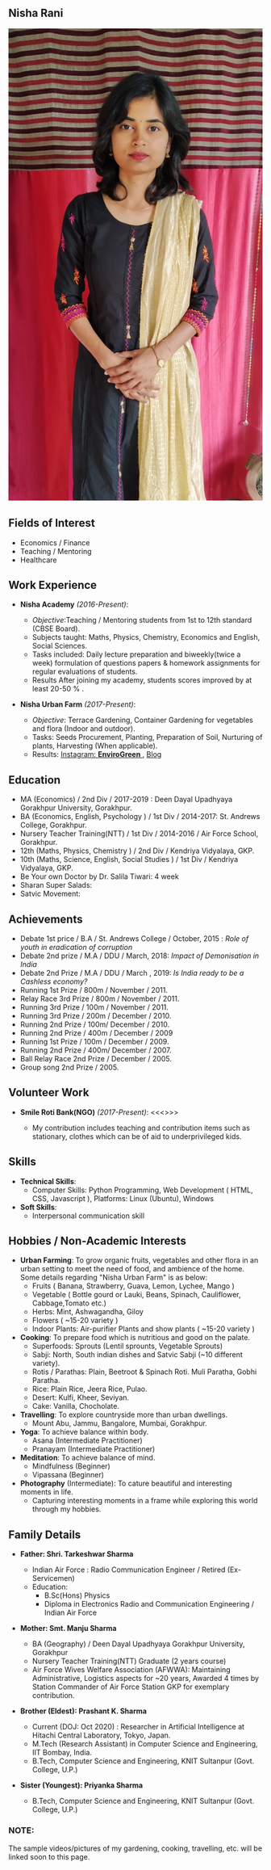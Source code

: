 ## Nisha Rani
![alt text](img/nisha-pic.jpg "Nisha's Profile Pic")


## Fields of Interest

* Economics / Finance
* Teaching / Mentoring
* Healthcare 

## Work Experience

* **Nisha Academy** *(2016-Present)*: 
  * *Objective*:Teaching / Mentoring students from 1st to 12th standard (CBSE Board).
  * Subjects taught:  Maths, Physics, Chemistry, Economics and English, Social Sciences.
  * Tasks included: Daily lecture preparation and biweekly(twice a week) formulation of questions papers & homework assignments for regular evaluations of students.
  * Results After joining my academy, students scores improved by at least 20-50 % . 
  
* **Nisha Urban Farm** *(2017-Present)*:  
  * *Objective*: Terrace Gardening, Container Gardening for vegetables and flora (Indoor and outdoor).
  * Tasks: Seeds Procurement, Planting, Preparation of Soil, Nurturing of plants, Harvesting (When applicable).
  * Results: [Instagram: **EnviroGreen** ](https://www.instagram.com/envirogreen_/), [Blog](https://rnishacom.wordpress.com/)

## Education

* MA (Economics) / 2nd Div / 2017-2019 :  Deen Dayal Upadhyaya Gorakhpur University, Gorakhpur.
* BA (Economics, English, Psychology ) / 1st Div / 2014-2017: St. Andrews College, Gorakhpur.
* Nursery Teacher Training(NTT)  / 1st Div / 2014-2016 / Air Force School, Gorakhpur.
* 12th (Maths, Physics, Chemistry ) / 2nd Div / Kendriya Vidyalaya, GKP.
* 10th (Maths, Science, English, Social Studies ) / 1st Div / Kendriya Vidyalaya, GKP.
* Be Your own Doctor by Dr. Salila Tiwari: 4 week 
* Sharan Super Salads: 
* Satvic Movement: 


## Achievements

* Debate 1st price / B.A / St. Andrews College / October, 2015 : *Role of youth in eradication of corruption*
* Debate 2nd prize / M.A / DDU / March, 2018: *Impact of Demonisation in India* 
* Debate 2nd Prize / M.A / DDU / March , 2019: *Is India ready to be a Cashless economy?*
* Running 1st Prize / 800m / November / 2011.
* Relay Race 3rd Prize / 800m / November / 2011.
* Running 3rd Prize / 100m / November / 2011.
* Running 3rd Prize / 200m / December / 2010.
* Running 2nd Prize / 100m/ December / 2010.
* Running 2nd Prize / 400m / December / 2009
* Running 1st Prize / 100m / December / 2009.
* Running 2nd Prize / 400m/ December / 2007.
* Ball Relay Race 2nd Prize  / December / 2005.
* Group song 2nd Prize / 2005.


## Volunteer Work

* **Smile Roti Bank(NGO)** *(2017-Present)*:  <<<<add content>>>>
  * My contribution includes teaching and contribution items such as stationary, clothes which can be of aid to underprivileged kids.


## Skills

* **Technical Skills**:
  * Computer Skills: Python Programming, Web Development ( HTML, CSS, Javascript ), Platforms: Linux (Ubuntu), Windows
* **Soft Skills**:
  * Interpersonal communication skill

## Hobbies / Non-Academic Interests

* **Urban Farming**: To grow organic fruits, vegetables and other flora in an urban setting to meet the need of food, and ambience of the home. Some details regarding "Nisha Urban Farm" is as below:
  * Fruits ( Banana, Strawberry, Guava, Lemon, Lychee, Mango )
  * Vegetable ( Bottle gourd or Lauki, Beans, Spinach, Cauliflower, Cabbage,Tomato etc.)
  * Herbs: Mint, Ashwagandha, Giloy
  * Flowers ( ~15-20 variety )
  * Indoor Plants: Air-purifier Plants and show plants ( ~15-20 variety )
* **Cooking**: To prepare food which is nutritious and good on the palate.
  * Superfoods: Sprouts (Lentil sprounts, Vegetable Sprouts)
  * Sabji: North, South indian dishes and Satvic Sabji (~10 different variety). 
  * Rotis / Parathas: Plain, Beetroot & Spinach Roti. Muli Paratha, Gobhi Paratha.
  * Rice: Plain Rice, Jeera Rice, Pulao.
  * Desert: Kulfi, Kheer, Seviyan. 
  * Cake: Vanilla, Chocholate.
* **Travelling**: To explore countryside more than urban dwellings.
  * Mount Abu, Jammu, Bangalore, Mumbai, Gorakhpur.
* **Yoga**: To achieve balance within body.
  * Asana (Intermediate Practitioner)
  * Pranayam (Intermediate Practitioner)
* **Meditation**: To achieve balance of mind.
  * Mindfulness (Beginner)
  * Vipassana (Beginner)
* **Photography** (Intermediate): To cature beautiful and interesting moments in life.
  * Capturing interesting moments in a frame while exploring this world through my hobbies.
  
## Family Details
 
* **Father:  Shri. Tarkeshwar Sharma** 
  * Indian Air Force : Radio Communication Engineer / Retired (Ex-Servicemen)
  * Education: 
    * B.Sc(Hons) Physics
    * Diploma in Electronics Radio and Communication Engineering / Indian Air Force 

* **Mother: Smt. Manju Sharma**
  * BA (Geography) / Deen Dayal Upadhyaya Gorakhpur University, Gorakhpur
  * Nursery Teacher Training(NTT) Graduate (2 years course) 
  * Air Force Wives Welfare Association (AFWWA): Maintaining Administrative, Logistics aspects for ~20 years, Awarded 4 times by Station Commander of Air Force Station GKP for exemplary contribution.

* **Brother (Eldest): Prashant K. Sharma**
  * Current (DOJ: Oct 2020) : Researcher in Artificial Intelligence at Hitachi Central Laboratory, Tokyo, Japan.
  * M.Tech (Research Assistant) in Computer Science and Engineering, IIT Bombay, India.
  * B.Tech, Computer Science and Engineering, KNIT Sultanpur (Govt. College, U.P.)

* **Sister (Youngest): Priyanka Sharma**
  * B.Tech, Computer Science and Engineering, KNIT Sultanpur (Govt. College, U.P.)


### NOTE: 
The sample videos/pictures of my gardening, cooking, travelling, etc. will be linked soon to this page.


